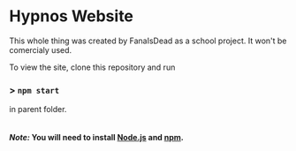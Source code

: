 # Hypnos Website
This whole thing was created by FanaIsDead as a school project.
It won't be comercialy used.

To view the site, clone this repository and run 
### > `npm start`
in parent folder.
\
\
\
**_Note:_ You will need to install [Node.js](https://nodejs.org/en/download/current) and [npm](https://www.npmjs.com/package/npm).** 

